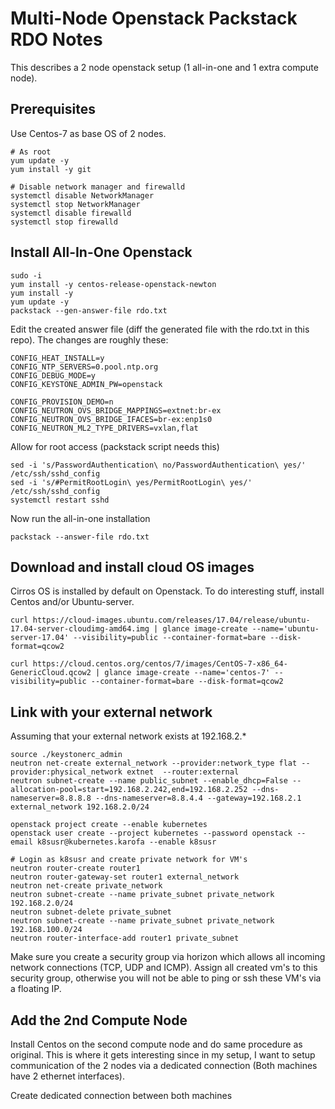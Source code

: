 # Multi-Node Openstack Packstack RDO Notes

This describes a 2 node openstack setup (1 all-in-one and 1 extra compute node).

## Prerequisites
Use Centos-7 as base OS of 2 nodes.

```
# As root
yum update -y
yum install -y git

# Disable network manager and firewalld
systemctl disable NetworkManager
systemctl stop NetworkManager
systemctl disable firewalld
systemctl stop firewalld
```

## Install All-In-One Openstack
```
sudo -i
yum install -y centos-release-openstack-newton
yum install -y
yum update -y
packstack --gen-answer-file rdo.txt
```

Edit the created answer file (diff the generated file with the rdo.txt in this repo).  The changes are roughly these:

```
CONFIG_HEAT_INSTALL=y
CONFIG_NTP_SERVERS=0.pool.ntp.org
CONFIG_DEBUG_MODE=y
CONFIG_KEYSTONE_ADMIN_PW=openstack

CONFIG_PROVISION_DEMO=n
CONFIG_NEUTRON_OVS_BRIDGE_MAPPINGS=extnet:br-ex
CONFIG_NEUTRON_OVS_BRIDGE_IFACES=br-ex:enp1s0
CONFIG_NEUTRON_ML2_TYPE_DRIVERS=vxlan,flat
```

Allow for root access (packstack script needs this)

```
sed -i 's/PasswordAuthentication\ no/PasswordAuthentication\ yes/' /etc/ssh/sshd_config 
sed -i 's/#PermitRootLogin\ yes/PermitRootLogin\ yes/' /etc/ssh/sshd_config 
systemctl restart sshd
```

Now run the all-in-one installation

```
packstack --answer-file rdo.txt
```

## Download and install cloud OS images
Cirros OS is installed by default on Openstack.   To do interesting stuff, install Centos and/or Ubuntu-server.

```
curl https://cloud-images.ubuntu.com/releases/17.04/release/ubuntu-17.04-server-cloudimg-amd64.img | glance image-create --name='ubuntu-server-17.04' --visibility=public --container-format=bare --disk-format=qcow2

curl https://cloud.centos.org/centos/7/images/CentOS-7-x86_64-GenericCloud.qcow2 | glance image-create --name='centos-7' --visibility=public --container-format=bare --disk-format=qcow2
```

## Link with your external network
Assuming that your external network exists at 192.168.2.*

```
source ./keystonerc_admin
neutron net-create external_network --provider:network_type flat --provider:physical_network extnet  --router:external
neutron subnet-create --name public_subnet --enable_dhcp=False --allocation-pool=start=192.168.2.242,end=192.168.2.252 --dns-nameserver=8.8.8.8 --dns-nameserver=8.8.4.4 --gateway=192.168.2.1 external_network 192.168.2.0/24

openstack project create --enable kubernetes
openstack user create --project kubernetes --password openstack --email k8susr@kubernetes.karofa --enable k8susr

# Login as k8susr and create private network for VM's
neutron router-create router1
neutron router-gateway-set router1 external_network
neutron net-create private_network
neutron subnet-create --name private_subnet private_network 192.168.2.0/24
neutron subnet-delete private_subnet
neutron subnet-create --name private_subnet private_network 192.168.100.0/24
neutron router-interface-add router1 private_subnet
```

Make sure you create a security group via horizon which allows all incoming network connections (TCP, UDP and ICMP).  Assign all created vm's to this security group, otherwise you will not be able to ping or ssh these VM's via a floating IP.

## Add the 2nd Compute Node
Install Centos on the second compute node and do same procedure as original.  This is where it gets interesting since in my setup, I want to setup communication of the 2 nodes via a dedicated connection (Both machines have 2 ethernet interfaces).

Create dedicated connection between both machines


